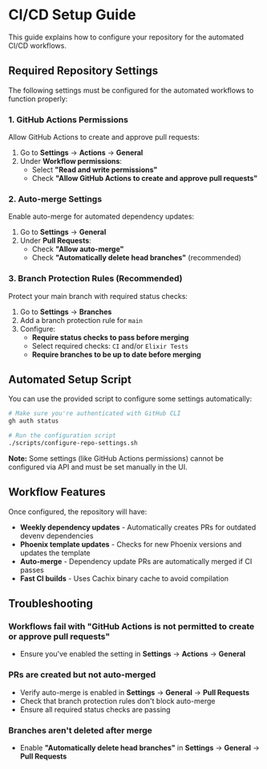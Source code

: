 # CI/CD Setup Guide

This guide explains how to configure your repository for the automated CI/CD workflows.

## Required Repository Settings

The following settings must be configured for the automated workflows to function properly:

### 1. GitHub Actions Permissions

Allow GitHub Actions to create and approve pull requests:

1. Go to **Settings** → **Actions** → **General**
2. Under **Workflow permissions**:
   - Select **"Read and write permissions"**
   - Check **"Allow GitHub Actions to create and approve pull requests"**

### 2. Auto-merge Settings

Enable auto-merge for automated dependency updates:

1. Go to **Settings** → **General**
2. Under **Pull Requests**:
   - Check **"Allow auto-merge"**
   - Check **"Automatically delete head branches"** (recommended)

### 3. Branch Protection Rules (Recommended)

Protect your main branch with required status checks:

1. Go to **Settings** → **Branches**
2. Add a branch protection rule for `main`
3. Configure:
   - **Require status checks to pass before merging**
   - Select required checks: `CI` and/or `Elixir Tests`
   - **Require branches to be up to date before merging**

## Automated Setup Script

You can use the provided script to configure some settings automatically:

```bash
# Make sure you're authenticated with GitHub CLI
gh auth status

# Run the configuration script
./scripts/configure-repo-settings.sh
```

**Note:** Some settings (like GitHub Actions permissions) cannot be configured via API and must be set manually in the UI.

## Workflow Features

Once configured, the repository will have:

- **Weekly dependency updates** - Automatically creates PRs for outdated devenv dependencies
- **Phoenix template updates** - Checks for new Phoenix versions and updates the template
- **Auto-merge** - Dependency update PRs are automatically merged if CI passes
- **Fast CI builds** - Uses Cachix binary cache to avoid compilation

## Troubleshooting

### Workflows fail with "GitHub Actions is not permitted to create or approve pull requests"

- Ensure you've enabled the setting in **Settings** → **Actions** → **General**

### PRs are created but not auto-merged

- Verify auto-merge is enabled in **Settings** → **General** → **Pull Requests**
- Check that branch protection rules don't block auto-merge
- Ensure all required status checks are passing

### Branches aren't deleted after merge

- Enable **"Automatically delete head branches"** in **Settings** → **General** → **Pull Requests**